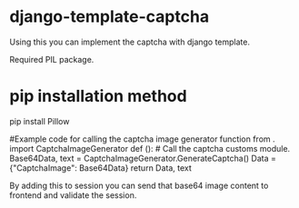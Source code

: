 # django-template-captcha
Using this you can implement the captcha with django template.

Required PIL package.

# pip installation method
pip install Pillow

#Example code for calling the captcha image generator function
from . import CaptchaImageGenerator
def ():
    # Call the captcha customs module.
    Base64Data, text = CaptchaImageGenerator.GenerateCaptcha()
    Data = {"CaptchaImage": Base64Data}
    return Data, text

By adding this to session you can send that base64 image content to frontend and validate the session.
